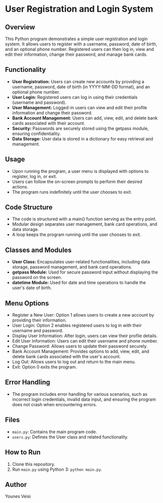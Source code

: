 # User Registration and Login System

## Overview
This Python program demonstrates a simple user registration and login system. It allows users to register with a username, password, date of birth, and an optional phone number. Registered users can then log in, view and edit their information, change their password, and manage bank cards.

## Functionality
- **User Registration:** Users can create new accounts by providing a username, password, date of birth (in YYYY-MM-DD format), and an optional phone number.
- **User Login:** Registered users can log in using their credentials (username and password).
- **User Management:** Logged-in users can view and edit their profile information and change their password.
- **Bank Account Management:** Users can add, view, edit, and delete bank cards associated with their account.
- **Security:** Passwords are securely stored using the getpass module, ensuring confidentiality.
- **Data Storage:** User data is stored in a dictionary for easy retrieval and management.

## Usage
- Upon running the program, a user menu is displayed with options to register, log in, or exit.
- Users can follow the on-screen prompts to perform their desired actions.
- The program runs indefinitely until the user chooses to exit.

## Code Structure
- The code is structured with a main() function serving as the entry point.
- Modular design separates user management, bank card operations, and data storage.
- A loop keeps the program running until the user chooses to exit.

## Classes and Modules
- **User Class:** Encapsulates user-related functionalities, including data storage, password management, and bank card operations.
- **getpass Module:** Used for secure password input without displaying the password on the screen.
- **datetime Module:** Used for date and time operations to handle the user's date of birth.

## Menu Options
- Register a New User: Option 1 allows users to create a new account by providing their information.
- User Login: Option 2 enables registered users to log in with their username and password.
- Display User Information: After login, users can view their profile details.
- Edit User Information: Users can edit their username and phone number.
- Change Password: Allows users to update their password securely.
- Bank Account Management: Provides options to add, view, edit, and delete bank cards associated with the user's account.
- Log Out: Allows users to log out and return to the main menu.
- Exit: Option 0 exits the program.

## Error Handling
- The program includes error handling for various scenarios, such as incorrect login credentials, invalid data input, and ensuring the program does not crash when encountering errors.

## Files
- `main.py`: Contains the main program code.
- `users.py`: Defines the User class and related functionality.

## How to Run
1. Clone this repository.
2. Run `main.py` using Python 3: `python main.py`.

## Author
Younes Veisi


